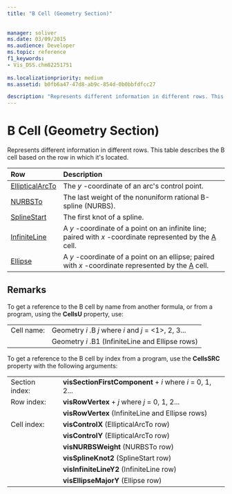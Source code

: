 ```yaml
---
title: "B Cell (Geometry Section)"
 
 
manager: soliver
ms.date: 03/09/2015
ms.audience: Developer
ms.topic: reference
f1_keywords:
- Vis_DSS.chm82251751
 
ms.localizationpriority: medium
ms.assetid: b0fb6a47-47d8-ab9c-854d-0b0bbfdfcc27

description: "Represents different information in different rows. This table describes the B cell based on the row in which it's located."
---
```


# B Cell (Geometry Section)

Represents different information in different rows. This table describes the B cell based on the row in which it's located.
  
|Row|Description|
|:-----|:-----|
|[EllipticalArcTo](ellipticalarcto-row-geometry-section.md) <br/> | The  *y*  -coordinate of an arc's control point.  <br/> |
|[NURBSTo](nurbsto-row-geometry-section.md) <br/> | The last weight of the nonuniform rational B-spline (NURBS).  <br/> |
|[SplineStart](splinestart-row-geometry-section.md) <br/> | The first knot of a spline.  <br/> |
|[InfiniteLine](infiniteline-row-geometry-section.md) <br/> | A  *y*  -coordinate of a point on an infinite line; paired with  *x*  -coordinate represented by the [A](a-cell-geometry-section.md) cell.  <br/> |
|[Ellipse](ellipse-row-geometry-section.md) <br/> | A  *y*  -coordinate of a point on an ellipse; paired with  *x*  -coordinate represented by the [A](a-cell-geometry-section.md) cell.  <br/> |
   
## Remarks

To get a reference to the B cell by name from another formula, or from a program, using the **CellsU** property, use: 
  
|||
|:-----|:-----|
| Cell name:  <br/> | Geometry  *i*  .B  *j*            where  *i*  and  *j*  = <1>, 2, 3...  <br/> |
|| Geometry  *i*  .B1 (InfiniteLine and Ellipse rows)  <br/> |
   
To get a reference to the B cell by index from a program, use the **CellsSRC** property with the following arguments: 
  
|||
|:-----|:-----|
| Section index:  <br/> |**visSectionFirstComponent** +  *i*            where  *i*  = 0, 1, 2...  <br/> |
| Row index:  <br/> |**visRowVertex** +  *j*            where  *j*  = 0, 1, 2...  <br/> |
||**visRowVertex** (InfiniteLine and Ellipse rows)  <br/> |
| Cell index:  <br/> |**visControlX** (EllipticalArcTo row)  <br/> |
||**visControlY** (EllipticalArcTo row)  <br/> |
||**visNURBSWeight** (NURBSTo row)  <br/> |
||**visSplineKnot2** (SplineStart row)  <br/> |
||**visInfiniteLineY2** (InfiniteLine row)  <br/> |
||**visEllipseMajorY** (Ellipse row)  <br/> |
   


